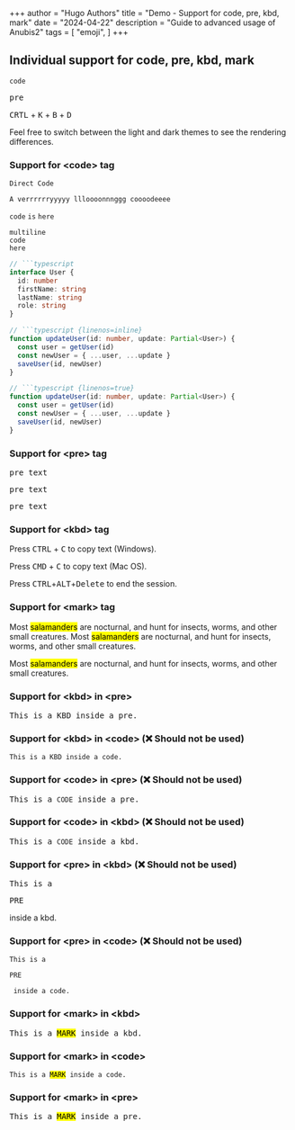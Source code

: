 +++
author = "Hugo Authors"
title = "Demo - Support for code, pre, kbd, mark"
date = "2024-04-22"
description = "Guide to advanced usage of Anubis2"
tags = [
    "emoji",
]
+++

## Individual support for code, pre, kbd, mark

`code` <pre>pre</pre>

<kbd>CRTL</kbd> + <kbd>K</kbd> + <kbd>B</kbd> + <kbd>D</kbd>

<!--more-->

Feel free to switch between the light and dark themes to see the rendering differences.

### Support for \<code\> tag

<code>Direct Code</code>

`A verrrrrryyyyy llloooonnnggg coooodeeee`

`code` `is` `here`

```plain
multiline
code
here
```

```typescript
// ```typescript
interface User {
  id: number
  firstName: string
  lastName: string
  role: string
}
```

```typescript {linenos=inline}
// ```typescript {linenos=inline}
function updateUser(id: number, update: Partial<User>) {
  const user = getUser(id)
  const newUser = { ...user, ...update }
  saveUser(id, newUser)
}
```

```typescript {linenos=true}
// ```typescript {linenos=true}
function updateUser(id: number, update: Partial<User>) {
  const user = getUser(id)
  const newUser = { ...user, ...update }
  saveUser(id, newUser)
}
```

### Support for \<pre\> tag

<pre>pre text</pre>
<pre>pre text</pre>
<pre>pre text</pre>

### Support for \<kbd\> tag


<p>Press <kbd>CTRL</kbd> + <kbd>C</kbd> to copy text (Windows).</p>

<p>Press <kbd>CMD</kbd> + <kbd>C</kbd> to copy text (Mac OS).</p>

Press <kbd>CTRL</kbd>+<kbd>ALT</kbd>+<kbd>Delete</kbd> to end the session.


### Support for \<mark\> tag

Most <mark>salamanders</mark> are nocturnal, and hunt for insects, worms, and other small creatures.
Most <mark>salamanders</mark> are nocturnal, and hunt for insects, worms, and other small creatures.

Most <mark>salamanders</mark> are nocturnal, and hunt for insects, worms, and other small creatures.

### Support for \<kbd\> in \<pre\>

<pre>This is a <kbd>KBD</kbd> inside a pre. </pre>

### Support for \<kbd\> in \<code\> (❌ Should not be used)

<code>This is a <kbd>KBD</kbd> inside a code. </code>

### Support for \<code\> in \<pre\> (❌ Should not be used)

<pre>This is a <code>CODE</code> inside a pre. </pre>

### Support for \<code\> in \<kbd\> (❌ Should not be used)

<kbd>This is a <code>CODE</code> inside a kbd. </kbd>

### Support for \<pre\> in \<kbd\> (❌ Should not be used)

<kbd>This is a <pre>PRE</pre> inside a kbd. </kbd>

### Support for \<pre\> in \<code\> (❌ Should not be used)

<code>This is a <pre>PRE</pre> inside a code. </code>

### Support for \<mark\> in \<kbd\>

<kbd>This is a <mark>MARK</mark> inside a kbd. </kbd>

### Support for \<mark\> in \<code\>

<code>This is a <mark>MARK</mark> inside a code. </code>

### Support for \<mark\> in \<pre\>

<pre>This is a <mark>MARK</mark> inside a pre. </pre>